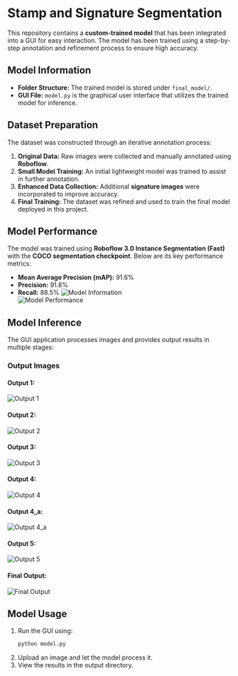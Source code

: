 # Stamp and Signature Segmentation

This repository contains a **custom-trained model** that has been integrated into a GUI for easy interaction. The model has been trained using a step-by-step annotation and refinement process to ensure high accuracy.

## Model Information
- **Folder Structure:** The trained model is stored under `final_model/`.
- **GUI File:** `model.py` is the graphical user interface that utilizes the trained model for inference.

## Dataset Preparation
The dataset was constructed through an iterative annotation process:
1. **Original Data:** Raw images were collected and manually annotated using **Roboflow**.
2. **Small Model Training:** An initial lightweight model was trained to assist in further annotation.
3. **Enhanced Data Collection:** Additional **signature images** were incorporated to improve accuracy.
4. **Final Training:** The dataset was refined and used to train the final model deployed in this project.

## Model Performance
The model was trained using **Roboflow 3.0 Instance Segmentation (Fast)** with the **COCO segmentation checkpoint**. Below are its key performance metrics:
- **Mean Average Precision (mAP):** 91.6%
- **Precision:** 91.8%
- **Recall:** 88.5%
![Model Information](outputs/model.jpg)  
![Model Performance](outputs/model2.jpg)  

## Model Inference
The GUI application processes images and provides output results in multiple stages:

### Output Images
#### Output 1:
![Output 1](outputs/output1.jpg)

#### Output 2:
![Output 2](outputs/output2.jpg)

#### Output 3:
![Output 3](outputs/output3.jpg)

#### Output 4:
![Output 4](outputs/output4.jpg)

#### Output 4_a:
![Output 4_a](outputs/output4_1.jpg)

#### Output 5:
![Output 5](outputs/output_image.jpg)

#### Final Output:
![Final Output](outputs/final_output.jpg)

## Model Usage
1. Run the GUI using:
   ```bash
   python model.py
   ```
2. Upload an image and let the model process it.
3. View the results in the output directory.




